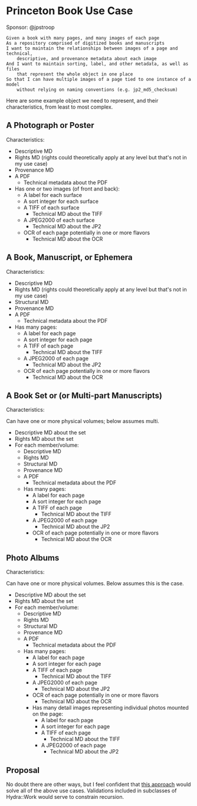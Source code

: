 # Princeton Book Use Case

Sponsor: @jpstroop

```
Given a book with many pages, and many images of each page  
As a repository comprised of digitized books and manuscripts  
I want to maintain the relationships between images of a page and technical, 
    descriptive, and provenance metadata about each image
And I want to maintain sorting, label, and other metadata, as well as files
    that represent the whole object in one place
So that I can have multiple images of a page tied to one instance of a model 
    without relying on naming conventions (e.g. jp2_md5_checksum)  
```

Here are some example object we need to represent, and their characteristics, from least to most complex.

## A Photograph or Poster

Characteristics:

 * Descriptive MD
 * Rights MD (rights could theoretically apply at any level but that's not in my use case)
 * Provenance MD
 * A PDF
    * Technical metadata about the PDF
 * Has one or two images (of front and back):
    * A label for each surface
    * A sort integer for each surface
    * A TIFF of each surface
      * Technical MD about the TIFF
    * A JPEG2000 of each surface
      * Technical MD about the JP2
    * OCR of each page potentially in one or more flavors
      * Technical MD about the OCR

## A Book, Manuscript, or Ephemera

Characteristics:

 * Descriptive MD
 * Rights MD (rights could theoretically apply at any level but that's not in my use case)
 * Structural MD
 * Provenance MD
 * A PDF
    * Technical metadata about the PDF
 * Has many pages:
    * A label for each page
    * A sort integer for each page
    * A TIFF of each page 
      * Technical MD about the TIFF
    * A JPEG2000 of each page 
      * Technical MD about the JP2
    * OCR of each page potentially in one or more flavors
      * Technical MD about the OCR

## A Book Set or (or Multi-part Manuscripts)

Characteristics:

Can have one or more physical volumes; below assumes multi. 

 * Descriptive MD about the set
 * Rights MD about the set
 * For each member/volume:
   * Descriptive MD
   * Rights MD
   * Structural MD
   * Provenance MD
   * A PDF
      * Technical metadata about the PDF
   * Has many pages:
      * A label for each page
      * A sort integer for each page
      * A TIFF of each page 
        * Technical MD about the TIFF
      * A JPEG2000 of each page 
        * Technical MD about the JP2
      * OCR of each page potentially in one or more flavors
        * Technical MD about the OCR

## Photo Albums

Characteristics:

Can have one or more physical volumes. Below assumes this is the case.

 * Descriptive MD about the set
 * Rights MD about the set
 * For each member/volume:
   * Descriptive MD
   * Rights MD
   * Structural MD
   * Provenance MD
   * A PDF
      * Technical metadata about the PDF
   * Has many pages:
      * A label for each page
      * A sort integer for each page
      * A TIFF of each page 
        * Technical MD about the TIFF
      * A JPEG2000 of each page 
        * Technical MD about the JP2
      * OCR of each page potentially in one or more flavors
        * Technical MD about the OCR
      * Has many detail images representing individual photos mounted on the page:
        * A label for each page
        * A sort integer for each page
        * A TIFF of each page 
          * Technical MD about the TIFF
        * A JPEG2000 of each page 
          * Technical MD about the JP2


## Proposal

No doubt there are other ways, but I feel confident that [this approach](https://github.com/samvera/hydra-works/issues/9#issuecomment-58511913) would solve all of the above use cases. Validations included in subclasses of Hydra::Work would serve to constrain recursion.
